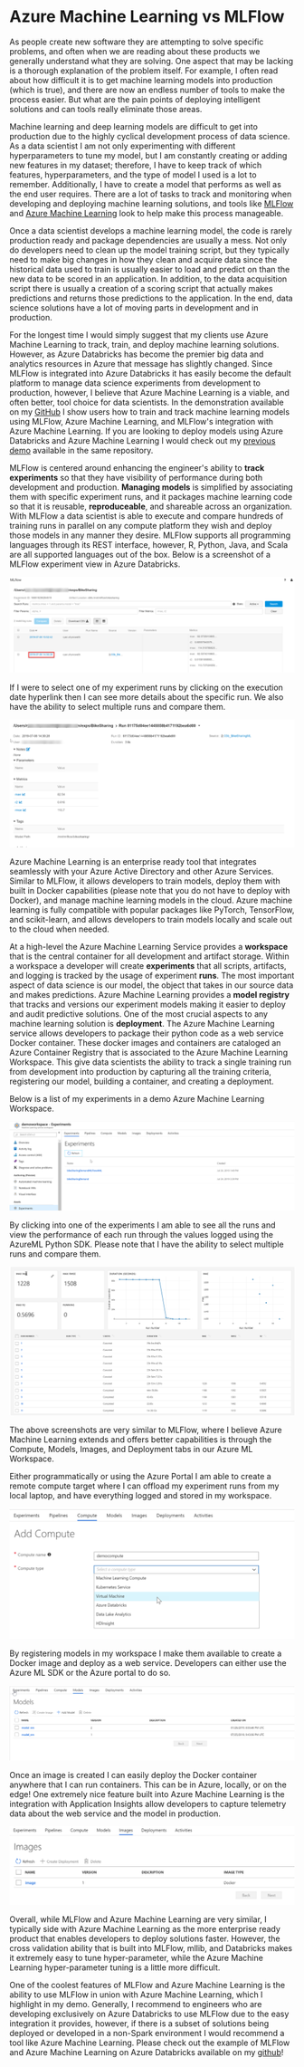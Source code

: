 # Azure Machine Learning vs MLFlow

As people create new software they are attempting to solve specific problems, and often when we are reading about these products we generally understand what they are solving. One aspect that may be lacking is a thorough explanation of the problem itself. For example, I often read about how difficult it is to get machine learning models into production (which is true), and there are now an endless number of tools to make the process easier. But what are the pain points of deploying intelligent solutions and can tools really eliminate those areas.  

Machine learning and deep learning models are difficult to get into production due to the highly cyclical development process of data science. As a data scientist I am not only experimenting with different hyperparameters to tune my model, but I am constantly creating or adding new features in my dataset; therefore, I have to keep track of which features, hyperparameters, and the type of model I used is a lot to remember. Additionally, I have to create a model that performs as well as the end user requires. There are a lot of tasks to track and monitoring when developing and deploying machine learning solutions, and tools like [MLFlow](https://www.mlflow.org/) and [Azure Machine Learning](https://docs.microsoft.com/en-us/azure/machine-learning/service/overview-what-is-azure-ml) look to help make this process manageable.  

Once a data scientist develops a machine learning model, the code is rarely production ready and package dependencies are usually a mess. Not only do developers need to clean up the model training script, but they typically need to make big changes in how they clean and acquire data since the historical data used to train is usually easier to load and predict on than the new data to be scored in an application. In addition, to the data acquisition script there is usually a creation of a scoring script that actually makes predictions and returns those predictions to the application. In the end, data science solutions have a lot of moving parts in development and in production. 

For the longest time I would simply suggest that my clients use Azure Machine Learning to track, train, and deploy machine learning solutions. However, as Azure Databricks has become the premier big data and analytics resources in Azure that message has slightly changed. Since MLFlow is integrated into Azure Databricks it has easily become the default platform to manage data science experiments from development to production, however, I believe that Azure Machine Learning is a viable, and often better, tool choice for data scientists. In the demonstration available on my [GitHub](https://github.com/ryanchynoweth44/AzureMachineLearningWithDatabricks/blob/master/AzureMLvsMLFlow/Docs/00_SetUpAzureEnvironment.md) I show users how to train and track machine learning models using MLFlow, Azure Machine Learning, and MLFlow's integration with Azure Machine Learning. If you are looking to deploy models using Azure Databricks and Azure Machine Learning I would check out my [previous demo](https://github.com/ryanchynoweth44/AzureMachineLearningWithDatabricks/blob/master/AzureMLWithAzureDatabricks/walkthrough/03_DeployModel.md) available in the same repository.    

MLFlow is centered around enhancing the engineer's ability to **track experiments** so that they have visibility of performance during both development and production. **Managing models** is simplified by associating them with specific experiment runs, and it packages machine learning code so that it is reusable, **reproduceable**, and shareable  across an organization. With MLFlow a data scientist is able to execute and compare hundreds of training runs in parallel on any compute platform they wish and deploy those models in any manner they desire. MLFlow supports all programming languages through its REST interface, however, R, Python, Java, and Scala are all supported languages out of the box. Below is a screenshot of a MLFlow experiment view in Azure Databricks.  

![](./imgs/MLFlowDashboard.png)

If I were to select one of my experiment runs by clicking on the execution date hyperlink then I can see more details about the specific run. We also have the ability to select multiple runs and compare them.  

![](./imgs/MLFlowExpRun.png)

Azure Machine Learning is an enterprise ready tool that integrates seamlessly with your Azure Active Directory and other Azure Services. Similar to MLFlow, it allows developers to train models, deploy them with built in Docker capabilities (please note that you do not have to deploy with Docker), and manage machine learning models in the cloud. Azure machine learning is fully compatible with popular packages like PyTorch, TensorFlow, and scikit-learn, and allows developers to train models locally and scale out to the cloud when needed.   

At a high-level the Azure Machine Learning Service provides a **workspace** that is the central container for all development and artifact storage. Within a workspace a developer will create **experiments** that all scripts, artifacts, and logging is tracked by the usage of experiment **runs**. The most important aspect of data science is our model, the object that takes in our source data and makes predictions. Azure Machine Learning provides a **model registry** that tracks and versions our experiment models making it easier to deploy and audit predictive solutions. One of the most crucial aspects to any machine learning solution is **deployment**. The Azure Machine Learning service allows developers to package their python code as a web service Docker container. These docker images and containers are cataloged an Azure Container Registry that is associated to the Azure Machine Learning Workspace. This give data scientists the ability to track a single training run from development into production by capturing all the training criteria, registering our model, building a container, and creating a deployment. 

Below is a list of my experiments in a demo Azure Machine Learning Workspace.   

![](./imgs/AzMLExperimentPage.png)

By clicking into one of the experiments I am able to see all the runs and view the performance of each run through the values logged using the AzureML Python SDK. Please note that I have the ability to select multiple runs and compare them.   

![](./imgs/AzMLExpRuns.png)

The above screenshots are very similar to MLFlow, where I believe Azure Machine Learning extends and offers better capabilities is through the Compute, Models, Images, and Deployment tabs in our Azure ML Workspace. 

Either programmatically or using the Azure Portal I am able to create a remote compute target where I can offload my experiment runs from my local laptop, and have everything logged and stored in my workspace.  

![](./imgs/Remotecompute.png)


By registering models in my workspace I make them available to create a Docker image and deploy as a web service. Developers can either use the Azure ML SDK or the Azure portal to do so. 

![](./imgs/modelmanagement.png)

Once an image is created I can easily deploy the Docker container anywhere that I can run containers. This can be in Azure, locally, or on the edge! One extremely nice feature built into Azure Machine Learning is the integration with Application Insights allow developers to capture telemetry data about the web service and the model in production.   

![](./imgs/ACR_Image.png)


Overall, while MLFlow and Azure Machine Learning are very similar, I typically side with Azure Machine Learning as the more enterprise ready product that enables developers to deploy solutions faster. However, the cross validation ability that is built into MLFlow, mllib, and Databricks makes it extremely easy to tune hyper-parameter, while the Azure Machine Learning hyper-parameter tuning is a little more difficult. 

One of the coolest features of MLFlow and Azure Machine Learning is the ability to use MLFlow in union with Azure Machine Learning, which I highlight in my demo. Generally, I recommend to engineers who are developing exclusively on Azure Databricks to use MLFlow due to the easy integration it provides, however, if there is a subset of solutions being deployed or developed in a non-Spark environment I would recommend a tool like Azure Machine Learning. Please check out the example of MLFlow and Azure Machine Learning on Azure Databricks available on my [github](https://github.com/ryanchynoweth44/AzureMachineLearningWithDatabricks)!
